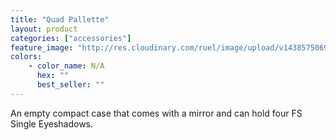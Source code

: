 ```yaml
---
title: "Quad Pallette"
layout: product
categories: ["accessories"]
feature_image: "http://res.cloudinary.com/ruel/image/upload/v1438575069/fs/Quad_Palette_PB246448.jpg"
colors:
    - color_name: N/A
      hex: ""
      best_seller: ""
---
```

An empty compact case that comes with a mirror and can hold four FS Single Eyeshadows.